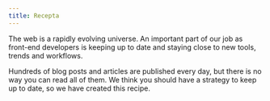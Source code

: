 ```yaml
---
title: Recepta
---
```


The web is a rapidly evolving universe. An important part of our job as front-end developers is keeping up to date and staying close to new tools, trends and workflows.

Hundreds of blog posts and articles are published every day, but there is no way you can read all of them. We think you should have a strategy to keep up to date, so we have created this recipe.